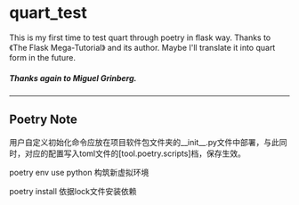 # quart_test
This is my first time to test quart through poetry in flask way.
Thanks to 《The Flask Mega-Tutorial》 and its author. Maybe I'll translate it into quart form in the future.
##### Thanks again to Miguel Grinberg.
---
## Poetry Note
用户自定义初始化命令应放在项目软件包文件夹的__init__.py文件中部署，与此同时，对应的配置写入toml文件的[tool.poetry.scripts]档，保存生效。

poetry env use python 构筑新虚拟环境

poetry install 依据lock文件安装依赖
